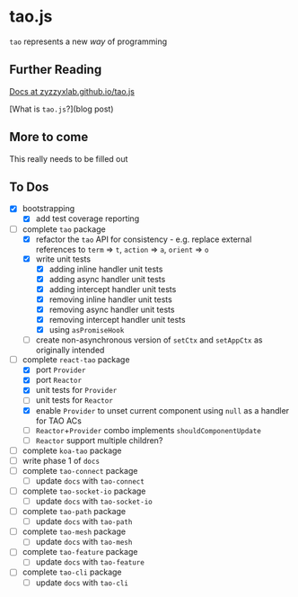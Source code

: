 # tao.js

`tao` represents a new _way_ of programming

## Further Reading

[Docs at zyzzyxlab.github.io/tao.js](https://zyzzyxlab.github.io/tao.js)

[What is `tao.js`?](blog post)

## More to come

This really needs to be filled out

## To Dos

* [x] bootstrapping
  * [x] add test coverage reporting
* [ ] complete `tao` package
  * [x] refactor the `tao` API for consistency - e.g. replace external references to `term` => `t`, `action` => `a`, `orient` => `o`
  * [x] write unit tests
    * [x] adding inline handler unit tests
    * [x] adding async handler unit tests
    * [x] adding intercept handler unit tests
    * [x] removing inline handler unit tests
    * [x] removing async handler unit tests
    * [x] removing intercept handler unit tests
    * [x] using `asPromiseHook`
  * [ ] create non-asynchronous version of `setCtx` and `setAppCtx` as originally intended
* [ ] complete `react-tao` package
  * [x] port `Provider`
  * [x] port `Reactor`
  * [x] unit tests for `Provider`
  * [ ] unit tests for `Reactor`
  * [x] enable `Provider` to unset current component using `null` as a handler for TAO ACs
  * [ ] `Reactor`+`Provider` combo implements `shouldComponentUpdate`
  * [ ] `Reactor` support multiple children?
* [ ] complete `koa-tao` package
* [ ] write phase 1 of `docs`
* [ ] complete `tao-connect` package
  * [ ] update `docs` with `tao-connect`
* [ ] complete `tao-socket-io` package
  * [ ] update `docs` with `tao-socket-io`
* [ ] complete `tao-path` package
  * [ ] update `docs` with `tao-path`
* [ ] complete `tao-mesh` package
  * [ ] update `docs` with `tao-mesh`
* [ ] complete `tao-feature` package
  * [ ] update `docs` with `tao-feature`
* [ ] complete `tao-cli` package
  * [ ] update `docs` with `tao-cli`
